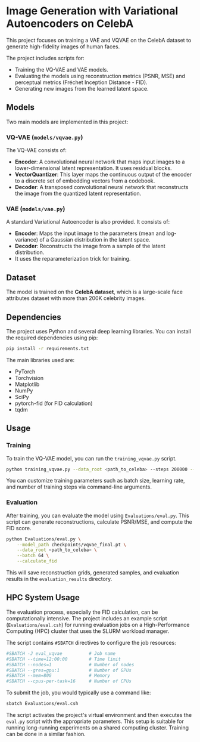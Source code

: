 # Image Generation with Variational Autoencoders on CelebA

This project focuses on training a VAE and VQVAE on the CelebA dataset to generate high-fidelity images of human faces.

The project includes scripts for:
- Training the VQ-VAE and VAE models.
- Evaluating the models using reconstruction metrics (PSNR, MSE) and perceptual metrics (Fréchet Inception Distance - FID).
- Generating new images from the learned latent space.

## Models

Two main models are implemented in this project:

### VQ-VAE (`models/vqvae.py`)
The VQ-VAE consists of:
- **Encoder**: A convolutional neural network that maps input images to a lower-dimensional latent representation. It uses residual blocks.
- **VectorQuantizer**: This layer maps the continuous output of the encoder to a discrete set of embedding vectors from a codebook.
- **Decoder**: A transposed convolutional neural network that reconstructs the image from the quantized latent representation.

### VAE (`models/vae.py`)
A standard Variational Autoencoder is also provided. It consists of:
- **Encoder**: Maps the input image to the parameters (mean and log-variance) of a Gaussian distribution in the latent space.
- **Decoder**: Reconstructs the image from a sample of the latent distribution.
- It uses the reparameterization trick for training.

## Dataset

The model is trained on the **CelebA dataset**, which is a large-scale face attributes dataset with more than 200K celebrity images.

## Dependencies

The project uses Python and several deep learning libraries. You can install the required dependencies using pip:

```bash
pip install -r requirements.txt
```

The main libraries used are:
- PyTorch
- Torchvision
- Matplotlib
- NumPy
- SciPy
- pytorch-fid (for FID calculation)
- tqdm

## Usage

### Training

To train the VQ-VAE model, you can run the `training_vqvae.py` script.

```bash
python training_vqvae.py --data_root <path_to_celeba> --steps 200000 --batch 64 --lr 1e-4 --out checkpoints
```

You can customize training parameters such as batch size, learning rate, and number of training steps via command-line arguments.

### Evaluation

After training, you can evaluate the model using `Evaluations/eval.py`. This script can generate reconstructions, calculate PSNR/MSE, and compute the FID score.

```bash
python Evaluations/eval.py \
    --model_path checkpoints/vqvae_final.pt \
    --data_root <path_to_celeba> \
    --batch 64 \
    --calculate_fid
```

This will save reconstruction grids, generated samples, and evaluation results in the `evaluation_results` directory.

## HPC System Usage

The evaluation process, especially the FID calculation, can be computationally intensive. The project includes an example script (`Evaluations/eval.csh`) for running evaluation jobs on a High-Performance Computing (HPC) cluster that uses the SLURM workload manager.

The script contains `#SBATCH` directives to configure the job resources:
```csh
#SBATCH -J eval_vqvae          # Job name
#SBATCH --time=12:00:00        # Time limit
#SBATCH --nodes=1              # Number of nodes
#SBATCH --gres=gpu:1           # Number of GPUs
#SBATCH --mem=80G              # Memory
#SBATCH --cpus-per-task=16     # Number of CPUs
```

To submit the job, you would typically use a command like:
```bash
sbatch Evaluations/eval.csh
```
The script activates the project's virtual environment and then executes the `eval.py` script with the appropriate parameters. This setup is suitable for running long-running experiments on a shared computing cluster. Training can be done in a similar fashion.
